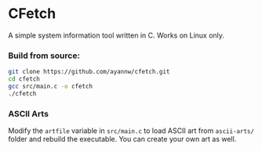 # CFetch
A simple system information tool written in C. Works on Linux only.

### Build from source: 
```sh
git clone https://github.com/ayannw/cfetch.git
cd cfetch
gcc src/main.c -o cfetch
./cfetch 
```

### ASCII Arts
Modify the `artfile` variable in `src/main.c` to load ASCII art from `ascii-arts/` folder and rebuild the executable. You can create your own art as well.
